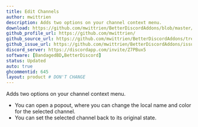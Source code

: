 ```yaml
---
title: Edit Channels
author: mwittrien
description: Adds two options on your channel context menu.
download: https://github.com/mwittrien/BetterDiscordAddons/blob/master/Plugins/EditChannels/EditChannels.plugin.js
github_profile_url: https://github.com/mwittrien/
github_source_url: https://github.com/mwittrien/BetterDiscordAddons/tree/master/Plugins/EditChannels
github_issue_url: https://github.com/mwittrien/BetterDiscordAddons/issues/
discord_server: https://discordapp.com/invite/Z7PBux5
software: [BandagedBD,BetterDiscord]
status: Updated
auto: true
ghcommentid: 645
layout: product # DON'T CHANGE
---
```

Adds two options on your channel context menu.

- You can open a popout, where you can change the local name and color for the selected channel.
- You can set the selected channel back to its original state.